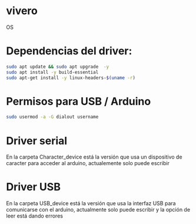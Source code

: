 # vivero
OS

# Dependencias del driver:
```bash
sudo apt update && sudo apt upgrade  -y
sudo apt install -y build-essential
sudo apt-get install -y linux-headers-$(uname -r)
```

# Permisos para USB / Arduino
```bash
sudo usermod -a -G dialout username
```

# Driver serial
En la carpeta Character_device está la versión que usa un dispositivo de caracter para acceder al arduino, actualemente solo puede escribir

# Driver USB
En la carpeta USB_device está la versión que usa la interfaz USB para comunicarse con el arduino, actualmente solo puede escribir y la opción de leer está dando errores

